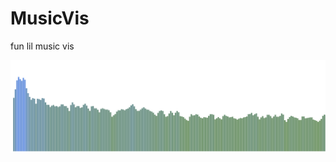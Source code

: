 # MusicVis

fun lil music vis 

![photo](https://github.com/Speneki/MusicVis/blob/master/src/assets/Screen%20Shot%202019-08-19%20at%204.15.23%20PM%201.png)
